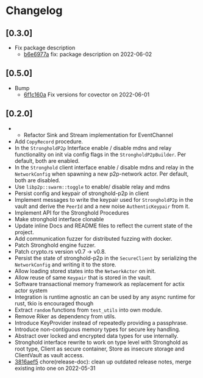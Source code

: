 # Changelog

## \[0.3.0]

- Fix package description
  - [b6e6977a](https://www.github.com/iotaledger/stronghold.rs/commit/b6e6977aba951c60d26ad7ef756719a93f8e5b95) fix: package description on 2022-06-02

## \[0.5.0]

- Bump
  - [6f1c160a](https://www.github.com/iotaledger/stronghold.rs/commit/6f1c160a3182f136868406bdca99022efd45dd67) Fix versions for covector on 2022-06-01

## \[0.2.0]

- - Refactor Sink and Stream implementation for EventChannel
- Add `CopyRecord` procedure.
- In the `StrongholdP2p` Interface enable / disable mdns and relay functionality on init via config flags in the `StrongholdP2pBuilder`. Per default, both are enabled.
- In the `Stronghold` client interface enable / disable mdns and relay in the `NetworkConfig` when spawning a new p2p-network actor. Per default, both are disabled.
- Use `libp2p::swarm::toggle` to enable/ disable relay and mdns
- Persist config and keypair of stronghold-p2p in client
- Implement messages to write the keypair used for `StrongholdP2p` in the vault and derive the `PeerId` and a new noise `AuthenticKeypair` from it.
- Implement API for the Stronghold Procedures
- Make stronghold interface clonable
- Update inline Docs and README files to reflect the current state of the project.
- Add communication fuzzer for distributed fuzzing with docker.
- Patch Stronghold engine fuzzer.
- Patch crypto.rs version v0.7 -> v0.8.
- Persist the state of stronghold-p2p in the `SecureClient` by serializing the `NetworkConfig` and writing it to the store.
- Allow loading stored states into the `NetworkActor` on init.
- Allow reuse of same `Keypair` that is stored in the vault.
- Software transactional memory framework as replacement for actix actor system
- Integration is runtime agnostic an can be used by any async runtime for rust, tkio is encouraged though
- Extract `random` functions from `test_utils` into own module.
- Remove Riker as dependency from utils.
- Introduce KeyProvider instead of repeatedly providing a passphrase.
- Introduce non-contiguous memory types for secure key handling.
- Abstract over locked and encrypted data types for use internally.
- Stronghold interface rewrite to work on type level with Stronghold as root type, Client as secure container, Store as insecure storage and ClientVault as vault access.
- [3816aef5](https://www.github.com/iotaledger/stronghold.rs/commit/3816aef5111684ffbdbd12ed7f93b887e43e7a02) chore(release-doc): clean up outdated release notes, merge existing into one on 2022-05-31

